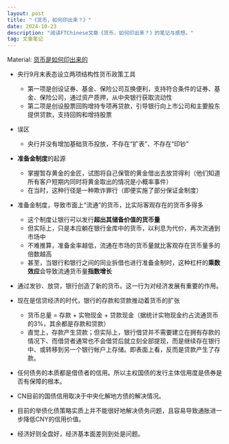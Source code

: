 ```yaml
---
layout: post
title: "《货币，如何印出来？》"
date: 2024-10-23
description: "阅读FTChinese文章《货币，如何印出来？》的笔记与感想。"
tag: 文章笔记
---
```


Material: [货币是如何印出来的](https://www.ftchinese.com/story/001104478?archive)

- 央行9月末表态设立两项结构性货币政策工具
	+ 第一项是创设证券、基金、保险公司互换便利，支持符合条件的证券、基金、保险公司，通过资产质押，从中央银行获取流动性
	+ 第二项是创设股票回购增持专项再贷款，引导银行向上市公司和主要股东提供贷款，支持回购和增持股票
- 误区
	+ 央行并没有增加基础货币投放，不存在“扩表”、不存在“印钞”
- **准备金制度**的起源
	+ 掌握暂存黄金的金匠，试图将自己保管的黄金借出去放贷得利（他们知道所有客户短期内同时将黄金取出的情况是小概率事件）
	+ 在当时，这种行径是一种欺诈罪行（即便实施了部分保证金制度）
- 准备金制度，导致市面上“流通”的货币，比实际客观存在的货币多得多
	+ 这个制度让银行可以发行**超出其储备价值的货币量**
	+ 但实际上，只是本应躺在银行金库中的货币，以利息为代价，再次流通到市场中
	+ 不难推算，准备金率越低，流通在市场的货币量就比客观存在货币量多的倍数越高
	+ 甚至，当银行和银行之间的同业拆借也进行准备金制时，这种杠杆的**乘数效应**会导致流通货币量**指数增长**
- 通过发钞、放贷，银行创造了新的货币。这一行为对经济发展有重要的作用。
- 现在是信贷经济的时代，银行的存款和贷款推动着货币的扩张
	+ 货币总量 = 存款 + 实物现金 + 贷款现金（据统计实物现金约占流通货币的3%，其余都是存款和贷款）
	+ 直觉上，存款产生贷款；但实际上，银行借贷并不需要建立在拥有存款的情况下、而借贷者通常也不会借贷后就立刻全部提现，而是继续存在银行中、或转移到另一个银行帐户上存储。即表面上看，反而是贷款产生了存款。

- 任何债务的本质都是借债者的信用。所以主权国债的发行主体信用度是债券是否有保障的根本。
- CN目前的国债信用取决于中央化解地方债的解决情况。
- 目前的举债化债策略实质上并不能很好地解决债务问题，且容易导致通胀进一步降低CNY的信用价值。
- 经济好则全盘好，经济基本面差则到处是问题。
